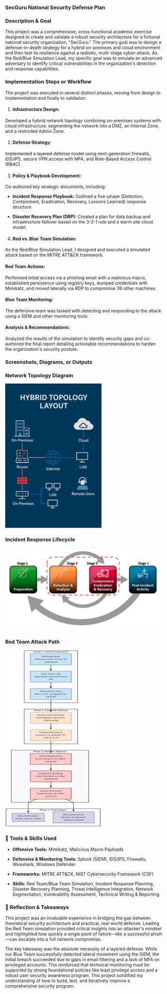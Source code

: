 ### SecGuru National Security Defense Plan
### Description & Goal
This project was a comprehensive, cross-functional academic exercise designed to create and validate a robust security architecture for a fictional national security organization, "SecGuru." The primary goal was to design a defense-in-depth strategy for a hybrid on-premises and cloud environment and then test its resilience against a realistic, multi-stage cyber-attack. As the Red/Blue Simulation Lead, my specific goal was to emulate an advanced adversary to identify critical vulnerabilities in the organization's detection and response capabilities.

### Implementation Steps or Workflow
The project was executed in several distinct phases, moving from design to implementation and finally to validation.

1. #### Infrastructure Design: 
Developed a hybrid network topology combining on-premises systems with cloud infrastructure, segmenting the network into a DMZ, an Internal Zone, and a restricted Admin Zone.

2. #### Defense Strategy: 
Implemented a layered defense model using next-generation firewalls, IDS/IPS, secure VPN access with MFA, and Role-Based Access Control (RBAC).

3. #### Policy & Playbook Development: 
Co-authored key strategic documents, including:

- **Incident Response Playbook:** Outlined a five-phase (Detection, Containment, Eradication, Recovery, Lessons Learned) response structure.

- **Disaster Recovery Plan (DRP):** Created a plan for data backup and infrastructure failover based on the 3-2-1 rule and a warm site cloud model.

4. #### Red vs. Blue Team Simulation:
As the Red/Blue Simulation Lead, I designed and executed a simulated attack based on the MITRE ATT&CK framework.

#### Red Team Actions: 
Performed initial access via a phishing email with a malicious macro, established persistence using registry keys, dumped credentials with Mimikatz, and moved laterally via RDP to compromise 36 other machines.

#### Blue Team Monitoring: 
The defensive team was tasked with detecting and responding to the attack using a SIEM and other monitoring tools.

#### Analysis & Recommendations: 
Analyzed the results of the simulation to identify security gaps and co-authored the final report detailing actionable recommendations to harden the organization's security posture.

### Screenshots, Diagrams, or Outputs

### Network Topology Diagram
![A diagram showing the hybrid on-premises and cloud network architecture.](./images/network-topology.png)

### Incident Response Lifecycle
![A diagram outlining the five phases of the incident response playbook.](./images/incident-response-lifecycle.png)

### Red Team Attack Path
![A flowchart detailing the steps taken in the simulated Red Team attack.](./images/red-team-attack-path.png)

### 🧰 Tools & Skills Used
- **Offensive Tools:** Mimikatz, Malicious Macro Payloads

- **Defensive & Monitoring Tools:** Splunk (SIEM), IDS/IPS, Firewalls, Wireshark, Windows Defender

- **Frameworks:** MITRE ATT&CK, NIST Cybersecurity Framework (CSF)

- **Skills:** Red Team/Blue Team Simulation, Incident Response Planning, Disaster Recovery Planning, Threat Intelligence Integration, Network Segmentation, Vulnerability Assessment, Technical Writing & Reporting.

### 🧠 Reflection & Takeaways
This project was an invaluable experience in bridging the gap between theoretical security architecture and practical, real-world defense. Leading the Red Team simulation provided critical insights into an attacker's mindset and highlighted how quickly a single point of failure—like a successful phish—can escalate into a full network compromise.

The key takeaway was the absolute necessity of a layered defense. While our Blue Team successfully detected lateral movement using the SIEM, the initial breach succeeded due to gaps in email filtering and a lack of MFA on privileged accounts. This reinforced that technical monitoring must be supported by strong foundational policies like least privilege access and a robust user security awareness program. This project solidified my understanding of how to build, test, and iteratively improve a comprehensive security program.
